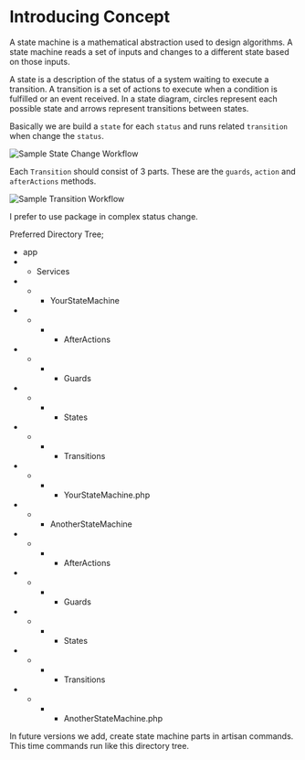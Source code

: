 

# Introducing Concept
A state machine is a mathematical abstraction used to design algorithms. A state machine reads a set of inputs and changes to a different state based on those inputs.

A state is a description of the status of a system waiting to execute a transition. A transition is a set of actions to execute when a condition is fulfilled or an event received. In a state diagram, circles represent each possible state and arrows represent transitions between states.

Basically we are build a `state` for each `status` and runs related `transition` when change the `status`.

![Sample State Change Workflow](https://github.com/CanerErgez/laravel-state-machine/tree/main/docs/img/1.png)

Each `Transition` should consist of 3 parts. These are the `guards`, `action` and `afterActions` methods.

![Sample Transition Workflow](https://github.com/CanerErgez/laravel-state-machine/tree/main/docs/img/1.png)

I prefer to use package in complex status change.

Preferred Directory Tree;

- app  
- - Services  
- - - YourStateMachine  
- - - - AfterActions
- - - - Guards
- - - - States
- - - - Transitions
- - - - YourStateMachine.php
- - - AnotherStateMachine
- - - - AfterActions
- - - - Guards
- - - - States
- - - - Transitions
- - - - AnotherStateMachine.php
    
In future versions we add, create state machine parts in artisan commands. This time commands run like this directory tree.
    
